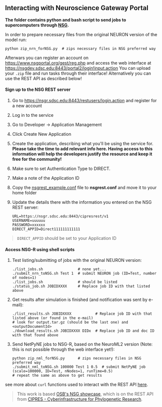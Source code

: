 ## Interacting with Neuroscience Gateway Portal

**The folder contains python and bash script to send jobs to supercomputers through [NSG](https://www.nsgportal.org/).**

In order to prepare necessary files from the original NEURON version of the model run:

    python zip_nrn_forNSG.py  # zips necessary files in NSG preferred way

Afterwars you can register an account on https://www.nsgportal.org/gest/reg.php and access the web interface at https://nsgdev.sdsc.edu:8443/portal2/login!input.action
You can upload your `.zip` file and run tasks through their interface! Alternatively you can use the REST API as described below!


#### Sign up to the NSG REST server

1. Go to https://nsgr.sdsc.edu:8443/restusers/login.action and register for a new account
2. Log in to the service
3. Go to Developer -> Application Management
4. Click Create New Application
5. Create the application, describing what you'll be using the service for. **Please take the time to add relevant info here. Having access to this information will help the developers justify the resource and keep it free for the community!**
6. Make sure to set Authentication Type to DIRECT.
7. Make a note of the Application ID
8. Copy the [nsgrest_example.conf](https://github.com/mbezaire/ca1/blob/development/NSG/nsgrest_example.conf) file to **nsgrest.conf** and move it to your home folder
9. Update the details there with the information you entered on the NSG REST server:

    ```
    URL=https://nsgr.sdsc.edu:8443/cipresrest/v1
    USERNAME=uuuuuu
    PASSWORD=xxxxxx
    DIRECT_APPID=Direct111111111111
   ```
   
> `DIRECT_APPID` should be set to your Application ID


#### Access NSG-R using shell scripts

1. Test listing/submitting of jobs with the original NEURON version:

    ```
    ./list_jobs.sh                # none yet...
    ./submit_nrn_toNSG.sh Test 1  # submit NEURON job (ID=Test, number of nodes=1)
    ./list_jobs.sh                # should be listed
    ./status_job.sh JOBIDXXXX     # Replace job ID with that listed above
    ```
    
2. Get results after simulation is finished (and notification was sent by e-mail):

    ```
    ./list_results.sh JOBIDXXXX           # Replace job ID with that listed above (or found in the e-mail)
    # look for output.tar.gz (should be the last one) and <outputDocumentId>
    ./download_results.sh JOBIDXXXX DIDx  # Replace job ID and doc ID with that found above
    ```
    
3. Send NetPyNE jobs to NSG-R, based on the NeuroML2 version (Note: this is not possible through the web interface yet!):

    ```
    python zip_nml_forNSG.py      # zips necessary files in NSG preferred way
    ./submit_nml_toNSG.sh 100000 Test 1 0.5  # submit NetPyNE job (scale=100000, ID=Test, nNodes=1, runTime=0.5)
    # repeat the same as above to get results
    ```
    
see more about `curl` functions used to interact with the REST API [here](https://www.nsgportal.org/guide.html).


> This work is based [OSB's NSG showcase](https://github.com/OpenSourceBrain/NSGPortalShowcase/tree/master/NSG-R), which is on the REST API from [CIPRES - Cyberinfrastructure for Phylogenetic Research](http://www.phylo.org/index.php/news/detail/announcing-cipres-restful-services-a-new-way-to-use-cipres).




